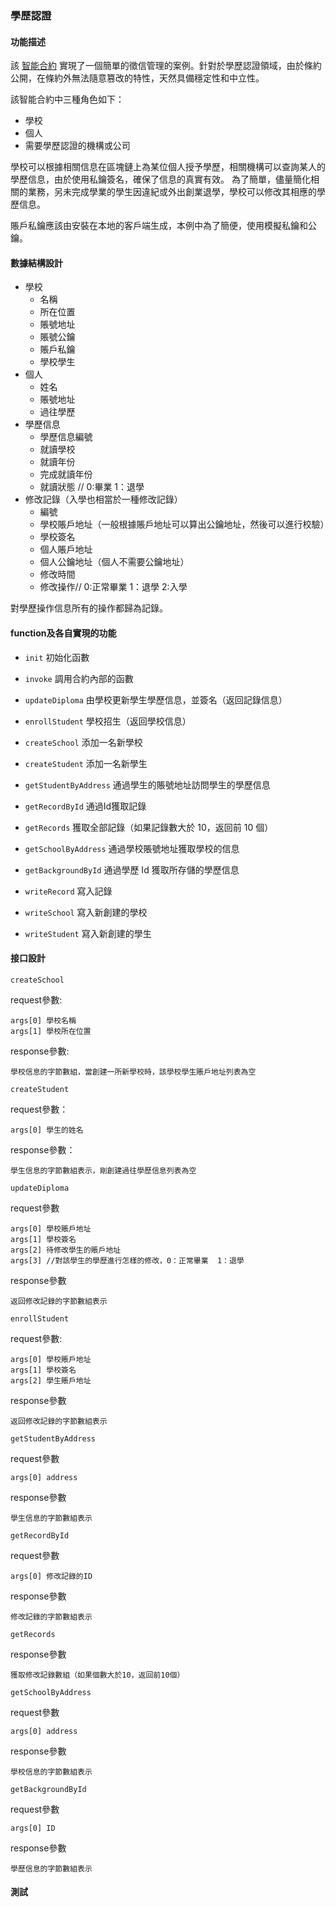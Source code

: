### 學歷認證
#### 功能描述
該 [智能合約](chaincode_example04.go) 實現了一個簡單的徵信管理的案例。針對於學歷認證領域，由於條約公開，在條約外無法隨意篡改的特性，天然具備穩定性和中立性。

該智能合約中三種角色如下：
- 學校
- 個人
- 需要學歷認證的機構或公司

學校可以根據相關信息在區塊鏈上為某位個人授予學歷，相關機構可以查詢某人的學歷信息，由於使用私鑰簽名，確保了信息的真實有效。
為了簡單，儘量簡化相關的業務，另未完成學業的學生因違紀或外出創業退學，學校可以修改其相應的學歷信息。

賬戶私鑰應該由安裝在本地的客戶端生成，本例中為了簡便，使用模擬私鑰和公鑰。

#### 數據結構設計
- 學校
    - 名稱
    - 所在位置
    - 賬號地址
    - 賬號公鑰
    - 賬戶私鑰
    - 學校學生
- 個人
    - 姓名
    - 賬號地址
    - 過往學歷
- 學歷信息
    - 學歷信息編號
    - 就讀學校
    - 就讀年份
    - 完成就讀年份
    - 就讀狀態 // 0:畢業 1：退學
- 修改記錄（入學也相當於一種修改記錄）
    - 編號
    - 學校賬戶地址（一般根據賬戶地址可以算出公鑰地址，然後可以進行校驗）
    - 學校簽名
    - 個人賬戶地址
    - 個人公鑰地址（個人不需要公鑰地址）
    - 修改時間 
    - 修改操作// 0:正常畢業 1：退學 2:入學

對學歷操作信息所有的操作都歸為記錄。    
#### function及各自實現的功能
- `init` 初始化函數
- `invoke` 調用合約內部的函數

- `updateDiploma` 由學校更新學生學歷信息，並簽名（返回記錄信息）
- `enrollStudent` 學校招生（返回學校信息）
- `createSchool` 添加一名新學校
- `createStudent` 添加一名新學生
- `getStudentByAddress` 通過學生的賬號地址訪問學生的學歷信息
- `getRecordById` 通過Id獲取記錄
- `getRecords` 獲取全部記錄（如果記錄數大於 10，返回前 10 個）
- `getSchoolByAddress` 通過學校賬號地址獲取學校的信息
- `getBackgroundById` 通過學歷 Id 獲取所存儲的學歷信息

- `writeRecord` 寫入記錄
- `writeSchool` 寫入新創建的學校
- `writeStudent` 寫入新創建的學生

#### 接口設計
 `createSchool`

request參數:
```
args[0] 學校名稱
args[1] 學校所在位置
```
response參數:
```
學校信息的字節數組，當創建一所新學校時，該學校學生賬戶地址列表為空
```

`createStudent`

request參數：
```
args[0] 學生的姓名
```

response參數：
```
學生信息的字節數組表示，剛創建過往學歷信息列表為空
```

`updateDiploma` 

request參數
```
args[0] 學校賬戶地址
args[1] 學校簽名
args[2] 待修改學生的賬戶地址
args[3] //對該學生的學歷進行怎樣的修改，0：正常畢業  1：退學  
```

response參數
```
返回修改記錄的字節數組表示
```

`enrollStudent`

request參數:
```
args[0] 學校賬戶地址
args[1] 學校簽名
args[2] 學生賬戶地址
```

response參數
```
返回修改記錄的字節數組表示
```

`getStudentByAddress`

request參數
```
args[0] address
```
response參數
```
學生信息的字節數組表示
```

`getRecordById`

request參數
```
args[0] 修改記錄的ID
```
response參數
```
修改記錄的字節數組表示
```

`getRecords`

response參數
```
獲取修改記錄數組（如果個數大於10，返回前10個）
```
`getSchoolByAddress`

request參數
```
args[0] address
```
response參數
```
學校信息的字節數組表示
```

`getBackgroundById`

request參數
```
args[0] ID
```

response參數
```
學歷信息的字節數組表示
```

#### 測試

